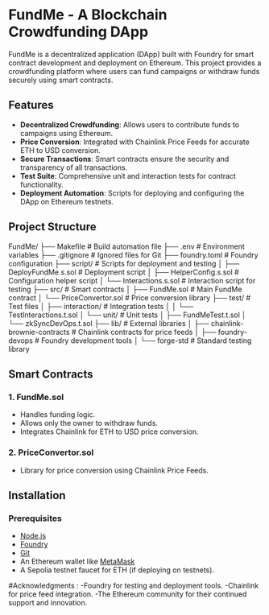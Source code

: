 # FundMe - A Blockchain Crowdfunding DApp

FundMe is a decentralized application (DApp) built with Foundry for smart contract development and deployment on Ethereum. This project provides a crowdfunding platform where users can fund campaigns or withdraw funds securely using smart contracts.

## Features

- **Decentralized Crowdfunding**: Allows users to contribute funds to campaigns using Ethereum.
- **Price Conversion**: Integrated with Chainlink Price Feeds for accurate ETH to USD conversion.
- **Secure Transactions**: Smart contracts ensure the security and transparency of all transactions.
- **Test Suite**: Comprehensive unit and interaction tests for contract functionality.
- **Deployment Automation**: Scripts for deploying and configuring the DApp on Ethereum testnets.

## Project Structure


FundMe/
├── Makefile                  # Build automation file
├── .env                      # Environment variables
├── .gitignore                # Ignored files for Git
├── foundry.toml              # Foundry configuration
├── script/                   # Scripts for deployment and testing
│   ├── DeployFundMe.s.sol    # Deployment script
│   ├── HelperConfig.s.sol    # Configuration helper script
│   └── Interactions.s.sol    # Interaction script for testing
├── src/                      # Smart contracts
│   ├── FundMe.sol            # Main FundMe contract
│   └── PriceConvertor.sol    # Price conversion library
├── test/                     # Test files
│   ├── interaction/          # Integration tests
│   │   └── TestInteractions.t.sol
│   └── unit/                 # Unit tests
│       ├── FundMeTest.t.sol
│       └── zkSyncDevOps.t.sol
├── lib/                      # External libraries
│   ├── chainlink-brownie-contracts # Chainlink contracts for price feeds
│   ├── foundry-devops        # Foundry development tools
│   └── forge-std             # Standard testing library


## Smart Contracts

### 1. **FundMe.sol**
   - Handles funding logic.
   - Allows only the owner to withdraw funds.
   - Integrates Chainlink for ETH to USD price conversion.

### 2. **PriceConvertor.sol**
   - Library for price conversion using Chainlink Price Feeds.

## Installation

### Prerequisites
- [Node.js](https://nodejs.org/)
- [Foundry](https://book.getfoundry.sh/)
- [Git](https://git-scm.com/)
- An Ethereum wallet like [MetaMask](https://metamask.io/)
- A Sepolia testnet faucet for ETH (if deploying on testnets).

#Acknowledgments :
 -Foundry for testing and deployment tools.
 -Chainlink for price feed integration.
 -The Ethereum community for their continued support and innovation.

